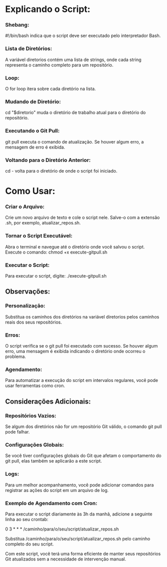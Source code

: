 # Explicando o Script:

### Shebang: 
#!/bin/bash indica que o script deve ser executado pelo interpretador Bash.

### Lista de Diretórios: 
A variável diretorios contém uma lista de strings, onde cada string representa o caminho completo para um repositório.


### Loop:
O for loop itera sobre cada diretório na lista.


### Mudando de Diretório:
cd "$diretorio" muda o diretório de trabalho atual para o diretório do repositório.

### Executando o Git Pull:
git pull executa o comando de atualização. Se houver algum erro, a mensagem de erro é exibida.

### Voltando para o Diretório Anterior:
cd - volta para o diretório de onde o script foi iniciado.


# Como Usar:

### Criar o Arquivo:
Crie um novo arquivo de texto e cole o script nele. Salve-o com a extensão .sh, por exemplo, atualizar_repos.sh.

### Tornar o Script Executável:
Abra o terminal e navegue até o diretório onde você salvou o script. Execute o comando:
chmod +x execute-gitpull.sh

### Executar o Script:
Para executar o script, digite:
./execute-gitpull.sh

## Observações:

### Personalização:
Substitua os caminhos dos diretórios na variável diretorios pelos caminhos reais dos seus repositórios.

### Erros:
O script verifica se o git pull foi executado com sucesso. Se houver algum erro, uma mensagem é exibida indicando o diretório onde ocorreu o problema.

### Agendamento:
Para automatizar a execução do script em intervalos regulares, você pode usar ferramentas como cron.

## Considerações Adicionais:
### Repositórios Vazios:
Se algum dos diretórios não for um repositório Git válido, o comando git pull pode falhar.

### Configurações Globais:
Se você tiver configurações globais do Git que afetam o comportamento do git pull, elas também se aplicarão a este script.

### Logs:
Para um melhor acompanhamento, você pode adicionar comandos para registrar as ações do script em um arquivo de log.

### Exemplo de Agendamento com Cron:

Para executar o script diariamente às 3h da manhã, adicione a seguinte linha ao seu crontab:

0 3 * * * /caminho/para/o/seu/script/atualizar_repos.sh

Substitua /caminho/para/o/seu/script/atualizar_repos.sh pelo caminho completo do seu script.

Com este script, você terá uma forma eficiente de manter seus repositórios Git atualizados sem a necessidade de intervenção manual.